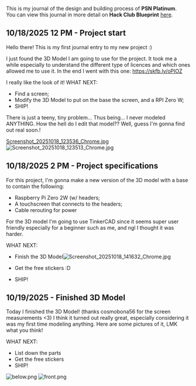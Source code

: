 <!--
  ===================    !!READ THIS NOTICE!!   ====================
  DO NOT edit this file manually. Your changes WILL BE OVERWRITTEN!
  This journal is auto generated and updated by Hack Club Blueprint.
  To edit this file, please edit your journal entries on Blueprint.
  ==================================================================
-->

This is my journal of the design and building process of **PSN Platinum**.  
You can view this journal in more detail on **Hack Club Blueprint** [here](https://blueprint.hackclub.com/projects/669).


## 10/18/2025 12 PM - Project start  

Hello there! This is my first journal entry to my new project :)

I just found the 3D Model I am going to use for the project. It took me a while especially to understand the different type of licences and which ones allowed me to use it. In the end I went with this one: https://skfb.ly/oPIOZ

I really like the look of it!
WHAT NEXT:
- Find a screen;
- Modify the 3D Model to put on the base the screen, and a RPI Zero W;
- SHIP!

There is just a teeny, tiny problem...
Thus being...
I never modeled ANYTHING. How the hell do I edit that model??
Well, guess I'm gonna find out real soon.!

[Screenshot_20251018_123536_Chrome.jpg](/user-attachments/blobs/proxy/eyJfcmFpbHMiOnsiZGF0YSI6Mjk1OCwicHVyIjoiYmxvYl9pZCJ9fQ==--28cb3598ffff9d303db8a9f7658552accbe4544f/Screenshot_20251018_123536_Chrome.jpg)
![Screenshot_20251018_123513_Chrome.jpg](https://blueprint.hackclub.com/user-attachments/blobs/proxy/eyJfcmFpbHMiOnsiZGF0YSI6Mjk1OSwicHVyIjoiYmxvYl9pZCJ9fQ==--9ac6aa4664dc1931b4a7e1924424744dfd83b56f/Screenshot_20251018_123513_Chrome.jpg)
  

## 10/18/2025 2 PM - Project specifications  

For this project, I'm gonna make a new version of the 3D model with a base to contain the following:
- Raspberry Pi Zero 2W (w/ headers;
- A touchscreen that connects to the headers;
- Cable rerouting for power

For the 3D model I'm going to use TinkerCAD since it seems super user friendly especially for a beginner such as me, and ngl I thought it was harder.

WHAT NEXT:
- Finish the 3D Model![Screenshot_20251018_141632_Chrome.jpg](https://blueprint.hackclub.com/user-attachments/blobs/proxy/eyJfcmFpbHMiOnsiZGF0YSI6Mjk4NiwicHVyIjoiYmxvYl9pZCJ9fQ==--5e93db07d0a4dfbcc0ab7fa96790a8d02fc4f417/Screenshot_20251018_141632_Chrome.jpg)

- Get the free stickers :D
- SHIP!  

## 10/19/2025 - Finished 3D Model  

Today I finished the 3D Model! (thanks cosmobona56 for the screen measurements <3)
I think it turned out really great, especially considering it was my first time modeling anything. Here are some pictures of it, LMK what you think!

WHAT NEXT:
- List down the parts
- Get the free stickers
- SHIP!

![below.png](https://blueprint.hackclub.com/user-attachments/blobs/proxy/eyJfcmFpbHMiOnsiZGF0YSI6MzM3NiwicHVyIjoiYmxvYl9pZCJ9fQ==--230efddfe32db9d732c651201303855f2270b678/below.png)
![front.png](https://blueprint.hackclub.com/user-attachments/blobs/proxy/eyJfcmFpbHMiOnsiZGF0YSI6MzM3NSwicHVyIjoiYmxvYl9pZCJ9fQ==--f28244fefb547b14f9acca0834bc8f7dec9e4352/front.png)
  

